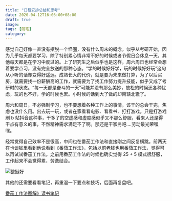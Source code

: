 ```yaml
---
title: "日程安排总结和思考"
date: 2020-04-12T16:03:00+08:00
draft: true
image: 
tags: [随笔]
category: 
---
```


感觉自己好像一直没有摆脱一个怪圈，没有什么周末的概念。似乎从考研开始，因为几乎每天都要学习，除了特别累心情非常不好的时候或者节假日会休息一天，其他每天都是在学习中度过的。上了研究生之后似乎也是这样，周六周日也经常会想着要学点习，没有完全放送的那种心态。“学的时候好好学，玩的时候好好玩”这句从小听的话却变得好遥远。成熟长大的代价，就是要为未来做打算，为了以后买房，就需要找一份薪酬高的工作，就需要为了找工作努力提升技能，似乎又成了考研时的状态。“每一天都是奋斗的一天”可能并没有那么美妙，放松的时候还各种忧虑，玩的也不好，学的时候也累。小时候的话到大了做的却南辕北辙了。

周六和周日，不必强制学习，也不要想着各种工作上的事情，该干的总会干完，焦虑也没什么用。出去玩一玩，或者在家看看电影、看看书、打打游戏。只是打游戏刷 b 站抖音这种事，干多了的空虚感和虚度感似乎又不那么舒服，看来人还是得干点有意义的事，不然精神需求满足不了啊。那还是干家务吧....劳动最光荣嘿嘿。

经常觉得自己效率不是很高，中间也在番茄工作法和直接刚之间反复横跳。前两天在也谈钱里看到他说看到《番茄工作法》，包括以前老钱也用番茄工作法，觉得可以再试试番茄工作法。之前用番茄工作法的时候也确实觉得 25 + 5 模式很舒服，工作起来不会觉得累，劳逸结合。

![整挺好](http://www.mogu8.net/uploads/allimg/191025/0326393O0-9.jpg)

其他的还需要看看笔记，再重温一下要点和技巧，后面再复盘吧。

[番茄工作法图解》读书笔记](https://purenjie.github.io/2018/01/31/fan-qie-gong-zuo-fa-tu-jie/)










